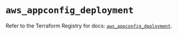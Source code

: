# `aws_appconfig_deployment`

Refer to the Terraform Registry for docs: [`aws_appconfig_deployment`](https://registry.terraform.io/providers/hashicorp/aws/5.43.0/docs/resources/appconfig_deployment).
